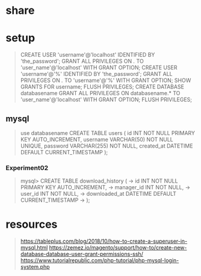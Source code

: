 # share

# setup
>CREATE USER 'username'@'localhost' IDENTIFIED BY 'the_password';
>GRANT ALL PRIVILEGES ON *.* TO 'user_name'@'localhost' WITH GRANT OPTION;
>CREATE USER 'username'@'%' IDENTIFIED BY 'the_password';
>GRANT ALL PRIVILEGES ON *.* TO 'username'@'%' WITH GRANT OPTION;
>SHOW GRANTS FOR username;
>FLUSH PRIVILEGES;
>CREATE DATABASE databasename
>GRANT ALL PRIVILEGES ON databasename.* TO 'user_name'@'localhost' WITH GRANT OPTION;
>FLUSH PRIVILEGES;

## mysql
>use databasename
>CREATE TABLE users (
>    id INT NOT NULL PRIMARY KEY AUTO_INCREMENT,
>    username VARCHAR(50) NOT NULL UNIQUE,
>    password VARCHAR(255) NOT NULL,
>    created_at DATETIME DEFAULT CURRENT_TIMESTAMP
>);

### Experiment02
>mysql> CREATE TABLE download_history (
>    -> id INT NOT NULL PRIMARY KEY AUTO_INCREMENT,
>    -> manager_id INT NOT NULL,
>    -> user_id INT NOT NULL,
>    -> downloaded_at DATETIME DEFAULT CURRENT_TIMESTAMP
>    -> );

# resources
>https://tableplus.com/blog/2018/10/how-to-create-a-superuser-in-mysql.html
>https://zemez.io/magento/support/how-to/create-new-database-database-user-grant-permissions-ssh/
>https://www.tutorialrepublic.com/php-tutorial/php-mysql-login-system.php

